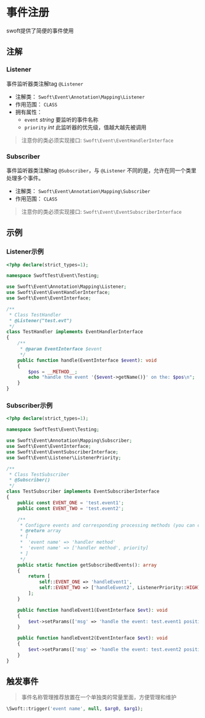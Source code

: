 # 事件注册

swoft提供了简便的事件使用

## 注解

### Listener

事件监听器类注解tag `@Listener`

- 注解类： `Swoft\Event\Annotation\Mapping\Listener`
- 作用范围： `CLASS`
- 拥有属性：
    + `event` _string_ 要监听的事件名称
    + `priority` _int_ 此监听器的优先级，值越大越先被调用

> 注意你的类必须实现接口: `Swoft\Event\EventHandlerInterface`

### Subscriber

事件监听器类注解tag `@Subscriber`，与 `@Listener` 不同的是，允许在同一个类里处理多个事件。

- 注解类： `Swoft\Event\Annotation\Mapping\Subscriber`
- 作用范围： `CLASS`

> 注意你的类必须实现接口: `Swoft\Event\EventSubscriberInterface`

## 示例

### Listener示例

```php
<?php declare(strict_types=1);

namespace SwoftTest\Event\Testing;

use Swoft\Event\Annotation\Mapping\Listener;
use Swoft\Event\EventHandlerInterface;
use Swoft\Event\EventInterface;

/**
 * Class TestHandler
 * @Listener("test.evt")
 */
class TestHandler implements EventHandlerInterface
{
    /**
     * @param EventInterface $event
     */
    public function handle(EventInterface $event): void
    {
        $pos = __METHOD__;
        echo "handle the event '{$event->getName()}' on the: $pos\n";
    }
}
```

### Subscriber示例

```php
<?php declare(strict_types=1);

namespace SwoftTest\Event\Testing;

use Swoft\Event\Annotation\Mapping\Subscriber;
use Swoft\Event\EventInterface;
use Swoft\Event\EventSubscriberInterface;
use Swoft\Event\Listener\ListenerPriority;

/**
 * Class TestSubscriber
 * @Subscriber()
 */
class TestSubscriber implements EventSubscriberInterface
{
    public const EVENT_ONE = 'test.event1';
    public const EVENT_TWO = 'test.event2';

    /**
     * Configure events and corresponding processing methods (you can configure the priority)
     * @return array
     * [
     *  'event name' => 'handler method'
     *  'event name' => ['handler method', priority]
     * ]
     */
    public static function getSubscribedEvents(): array
    {
        return [
            self::EVENT_ONE => 'handleEvent1',
            self::EVENT_TWO => ['handleEvent2', ListenerPriority::HIGH],
        ];
    }

    public function handleEvent1(EventInterface $evt): void
    {
        $evt->setParams(['msg' => 'handle the event: test.event1 position: TestSubscriber.handleEvent1()']);
    }

    public function handleEvent2(EventInterface $evt): void
    {
        $evt->setParams(['msg' => 'handle the event: test.event2 position: TestSubscriber.handleEvent2()']);
    }
}
```

## 触发事件

> 事件名称管理推荐放置在一个单独类的常量里面，方便管理和维护

```php
\Swoft::trigger('event name', null, $arg0, $arg1);
```
